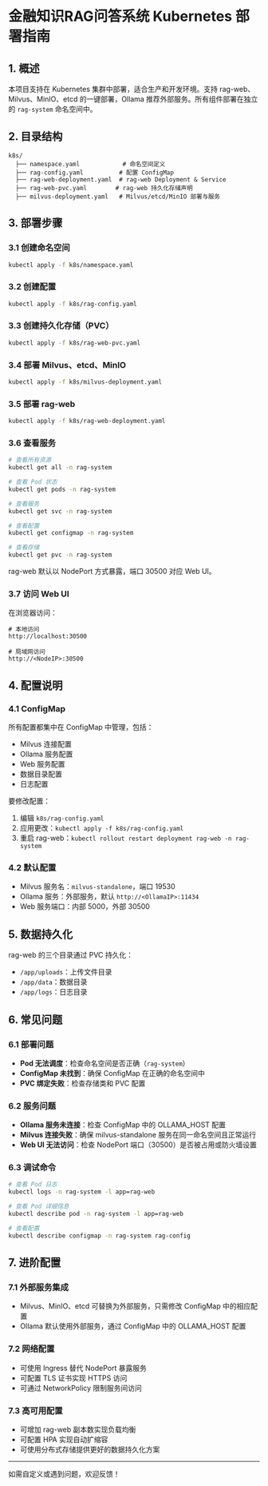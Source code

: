 # 金融知识RAG问答系统 Kubernetes 部署指南

## 1. 概述

本项目支持在 Kubernetes 集群中部署，适合生产和开发环境。支持 rag-web、Milvus、MinIO、etcd 的一键部署，Ollama 推荐外部服务。所有组件部署在独立的 `rag-system` 命名空间中。

## 2. 目录结构

```
k8s/
  ├── namespace.yaml            # 命名空间定义
  ├── rag-config.yaml          # 配置 ConfigMap
  ├── rag-web-deployment.yaml  # rag-web Deployment & Service
  ├── rag-web-pvc.yaml        # rag-web 持久化存储声明
  ├── milvus-deployment.yaml   # Milvus/etcd/MinIO 部署与服务
```

## 3. 部署步骤

### 3.1 创建命名空间
```bash
kubectl apply -f k8s/namespace.yaml
```

### 3.2 创建配置
```bash
kubectl apply -f k8s/rag-config.yaml
```

### 3.3 创建持久化存储（PVC）
```bash
kubectl apply -f k8s/rag-web-pvc.yaml
```

### 3.4 部署 Milvus、etcd、MinIO
```bash
kubectl apply -f k8s/milvus-deployment.yaml
```

### 3.5 部署 rag-web
```bash
kubectl apply -f k8s/rag-web-deployment.yaml
```

### 3.6 查看服务
```bash
# 查看所有资源
kubectl get all -n rag-system

# 查看 Pod 状态
kubectl get pods -n rag-system

# 查看服务
kubectl get svc -n rag-system

# 查看配置
kubectl get configmap -n rag-system

# 查看存储
kubectl get pvc -n rag-system
```

rag-web 默认以 NodePort 方式暴露，端口 30500 对应 Web UI。

### 3.7 访问 Web UI
在浏览器访问：
```
# 本地访问
http://localhost:30500

# 局域网访问
http://<NodeIP>:30500
```

## 4. 配置说明

### 4.1 ConfigMap
所有配置都集中在 ConfigMap 中管理，包括：
- Milvus 连接配置
- Ollama 服务配置
- Web 服务配置
- 数据目录配置
- 日志配置

要修改配置：
1. 编辑 `k8s/rag-config.yaml`
2. 应用更改：`kubectl apply -f k8s/rag-config.yaml`
3. 重启 rag-web：`kubectl rollout restart deployment rag-web -n rag-system`

### 4.2 默认配置
- Milvus 服务名：`milvus-standalone`，端口 19530
- Ollama 服务：外部服务，默认 `http://<OllamaIP>:11434`
- Web 服务端口：内部 5000，外部 30500

## 5. 数据持久化

rag-web 的三个目录通过 PVC 持久化：
- `/app/uploads`：上传文件目录
- `/app/data`：数据目录
- `/app/logs`：日志目录

## 6. 常见问题

### 6.1 部署问题
- **Pod 无法调度**：检查命名空间是否正确（`rag-system`）
- **ConfigMap 未找到**：确保 ConfigMap 在正确的命名空间中
- **PVC 绑定失败**：检查存储类和 PVC 配置

### 6.2 服务问题
- **Ollama 服务未连接**：检查 ConfigMap 中的 OLLAMA_HOST 配置
- **Milvus 连接失败**：确保 milvus-standalone 服务在同一命名空间且正常运行
- **Web UI 无法访问**：检查 NodePort 端口（30500）是否被占用或防火墙设置

### 6.3 调试命令
```bash
# 查看 Pod 日志
kubectl logs -n rag-system -l app=rag-web

# 查看 Pod 详细信息
kubectl describe pod -n rag-system -l app=rag-web

# 查看配置
kubectl describe configmap -n rag-system rag-config
```

## 7. 进阶配置

### 7.1 外部服务集成
- Milvus、MinIO、etcd 可替换为外部服务，只需修改 ConfigMap 中的相应配置
- Ollama 默认使用外部服务，通过 ConfigMap 中的 OLLAMA_HOST 配置

### 7.2 网络配置
- 可使用 Ingress 替代 NodePort 暴露服务
- 可配置 TLS 证书实现 HTTPS 访问
- 可通过 NetworkPolicy 限制服务间访问

### 7.3 高可用配置
- 可增加 rag-web 副本数实现负载均衡
- 可配置 HPA 实现自动扩缩容
- 可使用分布式存储提供更好的数据持久化方案

---
如需自定义或遇到问题，欢迎反馈！ 